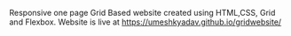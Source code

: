 Responsive one page Grid Based website created using HTML,CSS, Grid and Flexbox. Website is live at https://umeshkyadav.github.io/gridwebsite/
